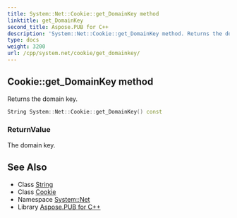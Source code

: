 ```yaml
---
title: System::Net::Cookie::get_DomainKey method
linktitle: get_DomainKey
second_title: Aspose.PUB for C++
description: 'System::Net::Cookie::get_DomainKey method. Returns the domain key in C++.'
type: docs
weight: 3200
url: /cpp/system.net/cookie/get_domainkey/
---
```

## Cookie::get_DomainKey method


Returns the domain key.

```cpp
String System::Net::Cookie::get_DomainKey() const
```


### ReturnValue

The domain key.

## See Also

* Class [String](../../../system/string/)
* Class [Cookie](../)
* Namespace [System::Net](../../)
* Library [Aspose.PUB for C++](../../../)
